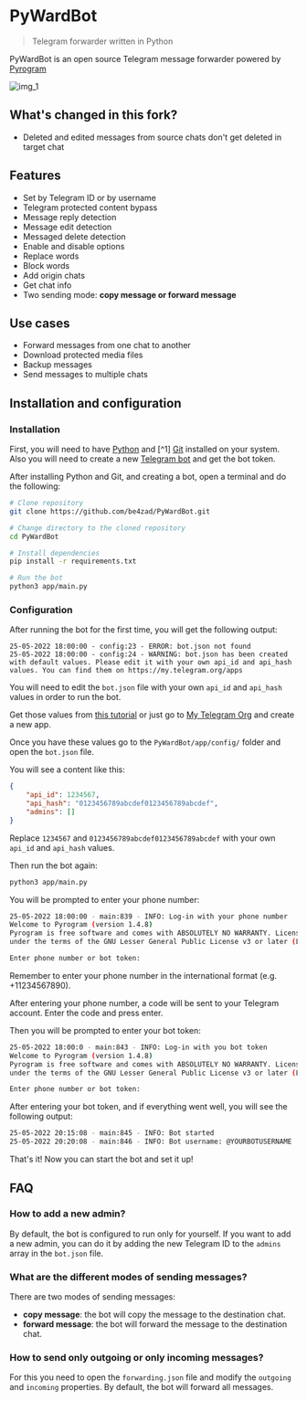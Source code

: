 # PyWardBot
> Telegram forwarder written in Python

PyWardBot is an open source Telegram message forwarder powered by
[Pyrogram](https://github.com/pyrogram/pyrogram)

![img_1](https://i.imgur.com/F12yXjv.gif)

## What's changed in this fork?
- Deleted and edited messages from source chats don't get deleted in target chat

## Features
- Set by Telegram ID or by username
- Telegram protected content bypass
- Message reply detection
- Message edit detection
- Messaged delete detection
- Enable and disable options
- Replace words
- Block words
- Add origin chats
- Get chat info
- Two sending mode: **copy message or forward message**

## Use cases
- Forward messages from one chat to another
- Download protected media files
- Backup messages
- Send messages to multiple chats

## Installation and configuration

### Installation
First, you will need to have
[Python](https://realpython.com/installing-python/#how-to-install-python-on-windows)
and
[^1] [Git](https://github.com/git-guides/install-git) installed on your system.
Also you will need to create a new
[Telegram bot](https://www.siteguarding.com/en/how-to-get-telegram-bot-api-token)
and get the bot token.

After installing Python and Git, and creating a bot, open a terminal and do the following:
```bash
# Clone repository
git clone https://github.com/be4zad/PyWardBot.git

# Change directory to the cloned repository
cd PyWardBot

# Install dependencies
pip install -r requirements.txt

# Run the bot
python3 app/main.py
```

### Configuration
After running the bot for the first time, you will get the following output:
```
25-05-2022 18:00:00 - config:23 - ERROR: bot.json not found
25-05-2022 18:00:00 - config:24 - WARNING: bot.json has been created with default values. Please edit it with your own api_id and api_hash values. You can find them on https://my.telegram.org/apps
```
You will need to edit the `bot.json` file with your own `api_id` and `api_hash` values in order to run the bot.

Get those values from
[this tutorial](https://arshmaan.com/how-to-get-telegram-api-id-and-hash-id/)
or just go to [My Telegram Org](https://my.telegram.org/apps) and create a new app.

Once you have these values go to the `PyWardBot/app/config/` folder and open the `bot.json` file.

You will see a content like this:
```json
{
    "api_id": 1234567,
    "api_hash": "0123456789abcdef0123456789abcdef",
    "admins": []
}
```
Replace `1234567` and `0123456789abcdef0123456789abcdef` with your own `api_id` and `api_hash` values.

Then run the bot again:
```bash
python3 app/main.py
```

You will be prompted to enter your phone number:
```bash
25-05-2022 18:00:00 - main:839 - INFO: Log-in with your phone number
Welcome to Pyrogram (version 1.4.8)
Pyrogram is free software and comes with ABSOLUTELY NO WARRANTY. Licensed
under the terms of the GNU Lesser General Public License v3 or later (LGPLv3+).

Enter phone number or bot token:
```

Remember to enter your phone number in the international format (e.g. +11234567890).

After entering your phone number, a code will be sent to your Telegram account. Enter the code and press enter.

Then you will be prompted to enter your bot token:
```bash
25-05-2022 18:00:0 - main:843 - INFO: Log-in with you bot token
Welcome to Pyrogram (version 1.4.8)
Pyrogram is free software and comes with ABSOLUTELY NO WARRANTY. Licensed
under the terms of the GNU Lesser General Public License v3 or later (LGPLv3+).

Enter phone number or bot token:
```

After entering your bot token, and if everything went well, you will see the following output:
```bash
25-05-2022 20:15:08 - main:845 - INFO: Bot started
25-05-2022 20:20:08 - main:846 - INFO: Bot username: @YOURBOTUSERNAME
```

That's it! Now you can start the bot and set it up!


## FAQ
### How to add a new admin?
By default, the bot is configured to run only for yourself. If you want to add a new admin, you can do it by adding the new Telegram ID to the `admins` array in the `bot.json` file.

### What are the different modes of sending messages?
There are two modes of sending messages:

- **copy message**: the bot will copy the message to the destination chat.
- **forward message**: the bot will forward the message to the destination chat.


### How to send only outgoing or only incoming messages?
For this you need to open the `forwarding.json` file and modify the `outgoing` and `incoming` properties. By default, the bot will forward all messages.
